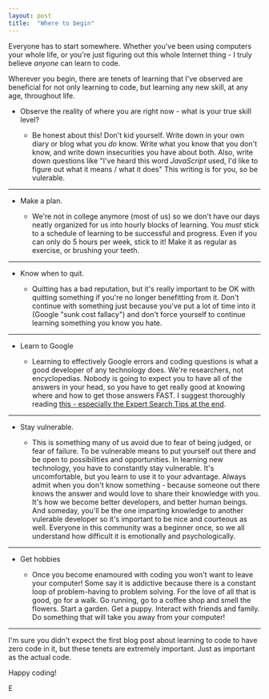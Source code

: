 ```yaml
---
layout: post
title:  "Where to begin"
---
```


Everyone has to start somewhere. Whether you've been using computers your whole life, or you're just figuring out this whole Internet thing - I truly believe *anyone* can learn to code.

Wherever you begin, there are tenets of learning that I've observed are beneficial for not only learning to code, but learning any new skill, at any age, throughout life.

* Observe the reality of where you are right now - what is your true skill level?

    * Be honest about this! Don't kid yourself. Write down in your own diary or blog what you *do* know. Write what you know that you don't know, and write down insecurities you have about both. Also, write down questions like "I've heard this word *JavaScript* used, I'd like to figure out what it means / what it does"  This writing is for you, so be vulerable.

***

* Make a plan. 

    * We're not in college anymore (most of us) so we don't have our days neatly organized for us into hourly blocks of learning. You *must* stick to a schedule of learning to be successful and progress. Even if you can only do 5 hours per week, stick to it!  Make it as regular as exercise, or brushing your teeth. 

***

* Know when to quit.

    * Quitting has a bad reputation, but it's really important to be OK with quitting something if you're no longer benefitting from it. Don't continue with something just because you've put a lot of time into it (Google "sunk cost fallacy") and don't force yourself to continue learning something you know you hate. 

***

* Learn to Google

    * Learning to effectively Google errors and coding questions is what a good developer of any technology does. We're researchers, not encyclopedias. Nobody is going to expect you to have all of the answers in your head, so you have to get really good at knowing where and how to get those answers FAST. I suggest thoroughly reading [this - especially the Expert Search Tips at the end][google].

***

* Stay vulnerable.

    * This is something many of us avoid due to fear of being judged, or fear of failure. To be vulnerable means to put yourself out there and be open to possibilities and opportunities. In learning new technology, you have to constantly stay vulnerable. It's uncomfortable, but you learn to use it to your advantage. Always admit when you don't know something - because someone out there knows the answer and would love to share their knowledge with you. It's how we become better developers, and better human beings. And someday, you'll be the one imparting knowledge to another vulerable developer so it's important to be nice and courteous as well. Everyone in this community was a beginner once, so we all understand how difficult it is emotionally and psychologically.

***

* Get hobbies

    * Once you become enamoured with coding you won't want to leave your computer! Some say it is addictive because there is a constant loop of problem-having to problem solving. For the love of all that is good, go for a walk. Go running, go to a coffee shop and smell the flowers. Start a garden. Get a puppy. Interact with friends and family. Do something that will take you away from your computer!

***

I'm sure you didn't expect the first blog post about learning to code to have zero code in it, but these tenets are extremely important. Just as important as the actual code.

Happy coding!

E

[google]: https://support.google.com/websearch/answer/134479?hl=en
